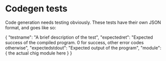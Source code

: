 # Codegen tests
Code generation needs testing obviously. These tests have their own JSON format, and goes like so:

{
	"testname": "A brief description of the test",
	"expectedret": "Expected success of the compiled program. 0 for success, other error codes otherwise",
	"expectedstdout": "Expected output of the program",
	"module": { the actual chig module here }
}

